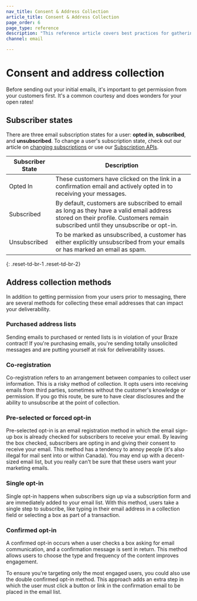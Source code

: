 ```yaml
---
nav_title: Consent & Address Collection
article_title: Consent & Address Collection
page_order: 6
page_type: reference
description: "This reference article covers best practices for gathering consent and user email addresses and defines the different possible user subscriber states."
channel: email

---
```


# Consent and address collection

Before sending out your initial emails, it's important to get permission from your customers first. It's a common courtesy and does wonders for your open rates!

## Subscriber states

There are three email subscription states for a user: **opted in**, **subscribed**, and **unsubscribed**. To change a user's subscription state, check out our article on [changing subscriptions]({{site.baseurl}}/user_guide/message_building_by_channel/email/managing_user_subscriptions/#changing-subscriptions) or use our [Subscription APIs]({{site.baseurl}}/api/endpoints/subscription_groups/post_update_user_subscription_group_status/).

| Subscriber State | Description |
|---|---|
| Opted In | These customers have clicked on the link in a confirmation email and actively opted in to receiving your messages. |
| Subscribed | By default, customers are subscribed to email as long as they have a valid email address stored on their profile. Customers remain subscribed until they unsubscribe or opt-in. |
| Unsubscribed | To be marked as unsubscribed, a customer has either explicitly unsubscribed from your emails or has marked an email as spam. |
{: .reset-td-br-1 .reset-td-br-2}

## Address collection methods

In addition to getting permission from your users prior to messaging, there are several methods for collecting these email addresses that can impact your deliverability. 

### Purchased address lists

Sending emails to purchased or rented lists is in violation of your Braze contract! If you're purchasing emails, you're sending totally unsolicited messages and are putting yourself at risk for deliverability issues.

### Co-registration

Co-registration refers to an arrangement between companies to collect user information. This is a risky method of collection. It opts users into receiving emails from third parties, sometimes without the customer's knowledge or permission. If you go this route, be sure to have clear disclosures and the ability to unsubscribe at the point of collection.

### Pre-selected or forced opt-in

Pre-selected opt-in is an email registration method in which the email sign-up box is already checked for subscribers to receive your email. By leaving the box checked, subscribers are opting in and giving their consent to receive your email. This method has a tendency to annoy people (it's also illegal for mail sent into or within Canada). You may end up with a decent-sized email list, but you really can't be sure that these users want your marketing emails.

### Single opt-in

Single opt-in happens when subscribers sign up via a subscription form and are immediately added to your email list. With this method, users take a single step to subscribe, like typing in their email address in a collection field or selecting a box as part of a transaction.

### Confirmed opt-in

A confirmed opt-in occurs when a user checks a box asking for email communication, and a confirmation message is sent in return. This method allows users to choose the type and frequency of the content improves engagement. 

To ensure you're targeting only the most engaged users, you could also use the double confirmed opt-in method. This approach adds an extra step in which the user must click a button or link in the confirmation email to be placed in the email list. 
